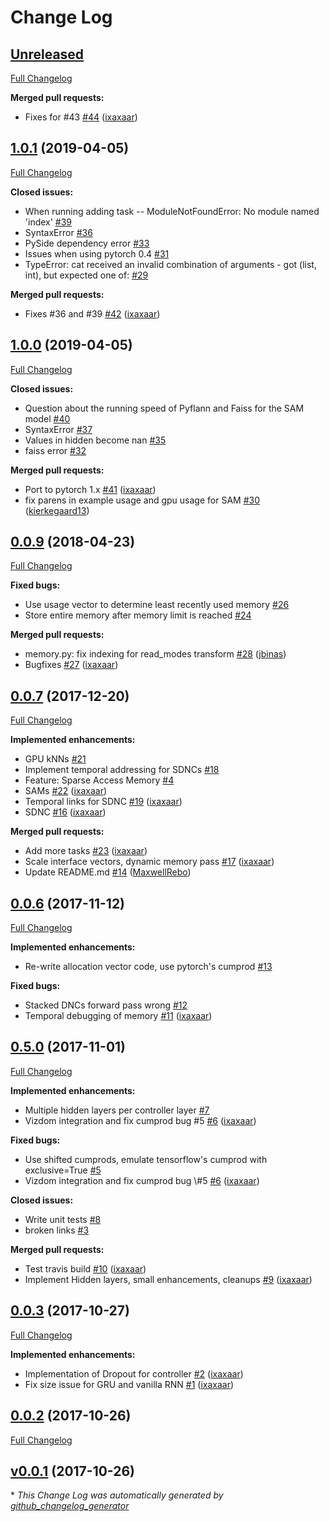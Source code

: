 # Change Log

## [Unreleased](https://github.com/ixaxaar/pytorch-dnc/tree/HEAD)

[Full Changelog](https://github.com/ixaxaar/pytorch-dnc/compare/1.0.1...HEAD)

**Merged pull requests:**

- Fixes for \#43 [\#44](https://github.com/ixaxaar/pytorch-dnc/pull/44) ([ixaxaar](https://github.com/ixaxaar))

## [1.0.1](https://github.com/ixaxaar/pytorch-dnc/tree/1.0.1) (2019-04-05)
[Full Changelog](https://github.com/ixaxaar/pytorch-dnc/compare/1.0.0...1.0.1)

**Closed issues:**

- When running adding task -- ModuleNotFoundError: No module named 'index'  [\#39](https://github.com/ixaxaar/pytorch-dnc/issues/39)
- SyntaxError [\#36](https://github.com/ixaxaar/pytorch-dnc/issues/36)
- PySide dependency error [\#33](https://github.com/ixaxaar/pytorch-dnc/issues/33)
- Issues when using pytorch 0.4 [\#31](https://github.com/ixaxaar/pytorch-dnc/issues/31)
- TypeError: cat received an invalid combination of arguments - got \(list, int\), but expected one of: [\#29](https://github.com/ixaxaar/pytorch-dnc/issues/29)

**Merged pull requests:**

- Fixes \#36 and \#39 [\#42](https://github.com/ixaxaar/pytorch-dnc/pull/42) ([ixaxaar](https://github.com/ixaxaar))

## [1.0.0](https://github.com/ixaxaar/pytorch-dnc/tree/1.0.0) (2019-04-05)
[Full Changelog](https://github.com/ixaxaar/pytorch-dnc/compare/0.0.9...1.0.0)

**Closed issues:**

- Question about the running speed of Pyflann and Faiss  for the SAM model [\#40](https://github.com/ixaxaar/pytorch-dnc/issues/40)
- SyntaxError [\#37](https://github.com/ixaxaar/pytorch-dnc/issues/37)
- Values in hidden become nan [\#35](https://github.com/ixaxaar/pytorch-dnc/issues/35)
- faiss error [\#32](https://github.com/ixaxaar/pytorch-dnc/issues/32)

**Merged pull requests:**

- Port to pytorch 1.x [\#41](https://github.com/ixaxaar/pytorch-dnc/pull/41) ([ixaxaar](https://github.com/ixaxaar))
- fix parens in example usage and gpu usage for SAM [\#30](https://github.com/ixaxaar/pytorch-dnc/pull/30) ([kierkegaard13](https://github.com/kierkegaard13))

## [0.0.9](https://github.com/ixaxaar/pytorch-dnc/tree/0.0.9) (2018-04-23)
[Full Changelog](https://github.com/ixaxaar/pytorch-dnc/compare/0.0.7...0.0.9)

**Fixed bugs:**

- Use usage vector to determine least recently used memory [\#26](https://github.com/ixaxaar/pytorch-dnc/issues/26)
- Store entire memory after memory limit is reached [\#24](https://github.com/ixaxaar/pytorch-dnc/issues/24)

**Merged pull requests:**

- memory.py: fix indexing for read\_modes transform [\#28](https://github.com/ixaxaar/pytorch-dnc/pull/28) ([jbinas](https://github.com/jbinas))
- Bugfixes [\#27](https://github.com/ixaxaar/pytorch-dnc/pull/27) ([ixaxaar](https://github.com/ixaxaar))

## [0.0.7](https://github.com/ixaxaar/pytorch-dnc/tree/0.0.7) (2017-12-20)
[Full Changelog](https://github.com/ixaxaar/pytorch-dnc/compare/0.0.6...0.0.7)

**Implemented enhancements:**

- GPU kNNs [\#21](https://github.com/ixaxaar/pytorch-dnc/issues/21)
- Implement temporal addressing for SDNCs [\#18](https://github.com/ixaxaar/pytorch-dnc/issues/18)
- Feature: Sparse Access Memory [\#4](https://github.com/ixaxaar/pytorch-dnc/issues/4)
- SAMs [\#22](https://github.com/ixaxaar/pytorch-dnc/pull/22) ([ixaxaar](https://github.com/ixaxaar))
- Temporal links for SDNC [\#19](https://github.com/ixaxaar/pytorch-dnc/pull/19) ([ixaxaar](https://github.com/ixaxaar))
- SDNC [\#16](https://github.com/ixaxaar/pytorch-dnc/pull/16) ([ixaxaar](https://github.com/ixaxaar))

**Merged pull requests:**

- Add more tasks [\#23](https://github.com/ixaxaar/pytorch-dnc/pull/23) ([ixaxaar](https://github.com/ixaxaar))
- Scale interface vectors, dynamic memory pass [\#17](https://github.com/ixaxaar/pytorch-dnc/pull/17) ([ixaxaar](https://github.com/ixaxaar))
- Update README.md [\#14](https://github.com/ixaxaar/pytorch-dnc/pull/14) ([MaxwellRebo](https://github.com/MaxwellRebo))

## [0.0.6](https://github.com/ixaxaar/pytorch-dnc/tree/0.0.6) (2017-11-12)
[Full Changelog](https://github.com/ixaxaar/pytorch-dnc/compare/0.5.0...0.0.6)

**Implemented enhancements:**

- Re-write allocation vector code, use pytorch's cumprod [\#13](https://github.com/ixaxaar/pytorch-dnc/issues/13)

**Fixed bugs:**

- Stacked DNCs forward pass wrong [\#12](https://github.com/ixaxaar/pytorch-dnc/issues/12)
- Temporal debugging of memory [\#11](https://github.com/ixaxaar/pytorch-dnc/pull/11) ([ixaxaar](https://github.com/ixaxaar))

## [0.5.0](https://github.com/ixaxaar/pytorch-dnc/tree/0.5.0) (2017-11-01)
[Full Changelog](https://github.com/ixaxaar/pytorch-dnc/compare/0.0.3...0.5.0)

**Implemented enhancements:**

- Multiple hidden layers per controller layer [\#7](https://github.com/ixaxaar/pytorch-dnc/issues/7)
- Vizdom integration and fix cumprod bug \#5 [\#6](https://github.com/ixaxaar/pytorch-dnc/pull/6) ([ixaxaar](https://github.com/ixaxaar))

**Fixed bugs:**

- Use shifted cumprods, emulate tensorflow's cumprod with exclusive=True [\#5](https://github.com/ixaxaar/pytorch-dnc/issues/5)
- Vizdom integration and fix cumprod bug \\#5 [\#6](https://github.com/ixaxaar/pytorch-dnc/pull/6) ([ixaxaar](https://github.com/ixaxaar))

**Closed issues:**

- Write unit tests [\#8](https://github.com/ixaxaar/pytorch-dnc/issues/8)
- broken links [\#3](https://github.com/ixaxaar/pytorch-dnc/issues/3)

**Merged pull requests:**

- Test travis build [\#10](https://github.com/ixaxaar/pytorch-dnc/pull/10) ([ixaxaar](https://github.com/ixaxaar))
- Implement Hidden layers, small enhancements, cleanups [\#9](https://github.com/ixaxaar/pytorch-dnc/pull/9) ([ixaxaar](https://github.com/ixaxaar))

## [0.0.3](https://github.com/ixaxaar/pytorch-dnc/tree/0.0.3) (2017-10-27)
[Full Changelog](https://github.com/ixaxaar/pytorch-dnc/compare/0.0.2...0.0.3)

**Implemented enhancements:**

- Implementation of Dropout for controller [\#2](https://github.com/ixaxaar/pytorch-dnc/pull/2) ([ixaxaar](https://github.com/ixaxaar))
- Fix size issue for GRU and vanilla RNN [\#1](https://github.com/ixaxaar/pytorch-dnc/pull/1) ([ixaxaar](https://github.com/ixaxaar))

## [0.0.2](https://github.com/ixaxaar/pytorch-dnc/tree/0.0.2) (2017-10-26)
[Full Changelog](https://github.com/ixaxaar/pytorch-dnc/compare/v0.0.1...0.0.2)

## [v0.0.1](https://github.com/ixaxaar/pytorch-dnc/tree/v0.0.1) (2017-10-26)


\* *This Change Log was automatically generated by [github_changelog_generator](https://github.com/skywinder/Github-Changelog-Generator)*